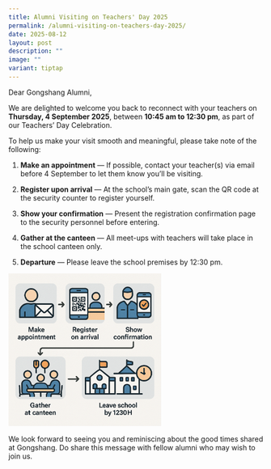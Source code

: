 ```yaml
---
title: Alumni Visiting on Teachers' Day 2025
permalink: /alumni-visiting-on-teachers-day-2025/
date: 2025-08-12
layout: post
description: ""
image: ""
variant: tiptap
---
```

<p>Dear Gongshang Alumni,</p>
<p>We are delighted to welcome you back to reconnect with your teachers on <strong>Thursday, 4 September 2025</strong>,
between <strong>10:45 am to 12:30 pm</strong>, as part of our Teachers’
Day Celebration.</p>
<p></p>
<p>To help us make your visit smooth and meaningful, please take note of
the following:</p>
<ol data-tight="true" class="tight">
<li>
<p><strong>Make an appointment</strong> — If possible, contact your teacher(s)
via email before 4 September to let them know you’ll be visiting.</p>
</li>
<li>
<p><strong>Register upon arrival</strong> — At the school’s main gate, scan
the QR code at the security counter to register yourself.</p>
</li>
<li>
<p><strong>Show your confirmation</strong> — Present the registration confirmation
page to the security personnel before entering.</p>
</li>
<li>
<p><strong>Gather at the canteen</strong> — All meet-ups with teachers will
take place in the school canteen only.</p>
</li>
<li>
<p><strong>Departure</strong> — Please leave the school premises by 12:30
pm.</p>
</li>
</ol>
<p></p>
<p></p>
<div class="isomer-image-wrapper">
<img style="width: 60%;" height="auto" width="100%" alt="" src="/images/2025 uploads/teacherday.png">
</div>
<p></p>
<p>We look forward to seeing you and reminiscing about the good times shared
at Gongshang. Do share this message with fellow alumni who may wish to
join us.</p>